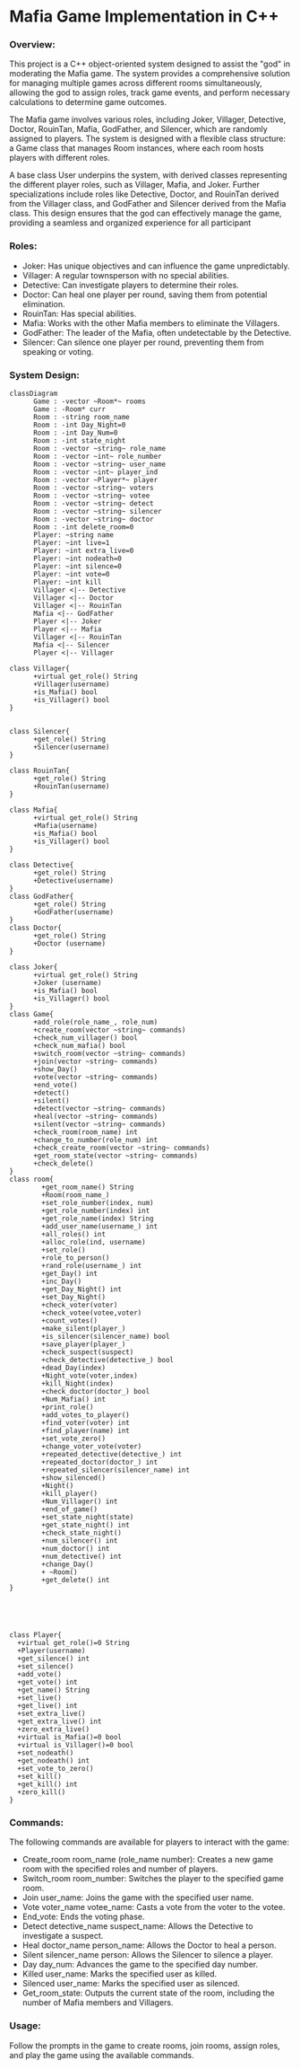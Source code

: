 # Mafia Game Implementation in C++

### Overview: <br>
This project is a C++ object-oriented system designed to assist the "god" in moderating the Mafia game. The system provides a comprehensive solution for managing multiple games across different rooms simultaneously, allowing the god to assign roles, track game events, and perform necessary calculations to determine game outcomes.

The Mafia game involves various roles, including Joker, Villager, Detective, Doctor, RouinTan, Mafia, GodFather, and Silencer, which are randomly assigned to players. The system is designed with a flexible class structure: a Game class that manages Room instances, where each room hosts players with different roles.

A base class User underpins the system, with derived classes representing the different player roles, such as Villager, Mafia, and Joker. Further specializations include roles like Detective, Doctor, and RouinTan derived from the Villager class, and GodFather and Silencer derived from the Mafia class. This design ensures that the god can effectively manage the game, providing a seamless and organized experience for all participant


### Roles: <br> 
* Joker: Has unique objectives and can influence the game unpredictably.
* Villager: A regular townsperson with no special abilities.
* Detective: Can investigate players to determine their roles.
* Doctor: Can heal one player per round, saving them from potential elimination.
* RouinTan: Has special abilities.
* Mafia: Works with the other Mafia members to eliminate the Villagers.
* GodFather: The leader of the Mafia, often undetectable by the Detective.
* Silencer: Can silence one player per round, preventing them from speaking or voting.

### System Design: 

```mermaid
classDiagram
      Game : -vector ~Room*~ rooms
      Game : -Room* curr
      Room : -string room_name
      Room : -int Day_Night=0
      Room : -int Day_Num=0
      Room : -int state_night
      Room : -vector ~string~ role_name
      Room : -vector ~int~ role_number
      Room : -vector ~string~ user_name
      Room : -vector ~int~ player_ind
      Room : -vector ~Player*~ player
      Room : -vector ~string~ voters
      Room : -vector ~string~ votee
      Room : -vector ~string~ detect
      Room : -vector ~string~ silencer
      Room : -vector ~string~ doctor
      Room : -int delete_room=0
      Player: ~string name
      Player: ~int live=1
      Player: ~int extra_live=0
      Player: ~int nodeath=0
      Player: ~int silence=0 
      Player: ~int vote=0 
      Player: ~int kill
      Villager <|-- Detective
      Villager <|-- Doctor
      Villager <|-- RouinTan
      Mafia <|-- GodFather
      Player <|-- Joker
      Player <|-- Mafia
      Villager <|-- RouinTan
      Mafia <|-- Silencer
      Player <|-- Villager

class Villager{
      +virtual get_role() String
      +Villager(username)
      +is_Mafia() bool
      +is_Villager() bool
}


class Silencer{
      +get_role() String
      +Silencer(username)
}

class RouinTan{
      +get_role() String
      +RouinTan(username)
}

class Mafia{
      +virtual get_role() String
      +Mafia(username)
      +is_Mafia() bool
      +is_Villager() bool
}

class Detective{
      +get_role() String
      +Detective(username)
}
class GodFather{
      +get_role() String
      +GodFather(username)
}
class Doctor{
      +get_role() String
      +Doctor (username)
}

class Joker{
      +virtual get_role() String
      +Joker (username)
      +is_Mafia() bool
      +is_Villager() bool
}      
class Game{
      +add_role(role_name_, role_num)
      +create_room(vector ~string~ commands)
      +check_num_villager() bool
      +check_num_mafia() bool
      +switch_room(vector ~string~ commands)
      +join(vector ~string~ commands)
      +show_Day()
      +vote(vector ~string~ commands)
      +end_vote()
      +detect()
      +silent()
      +detect(vector ~string~ commands)
      +heal(vector ~string~ commands)
      +silent(vector ~string~ commands)
      +check_room(room_name) int
      +change_to_number(role_num) int
      +check_create_room(vector ~string~ commands)
      +get_room_state(vector ~string~ commands)
      +check_delete()
}
class room{
        +get_room_name() String
        +Room(room_name_)
        +set_role_number(index, num)
        +get_role_number(index) int
        +get_role_name(index) String
        +add_user_name(username_) int
        +all_roles() int
        +alloc_role(ind, username)
        +set_role()
        +role_to_person()
        +rand_role(username_) int
        +get_Day() int
        +inc_Day()
        +get_Day_Night() int
        +set_Day_Night()
        +check_voter(voter)
        +check_votee(votee,voter)
        +count_votes()
        +make_silent(player_)
        +is_silencer(silencer_name) bool
        +save_player(player_)
        +check_suspect(suspect)
        +check_detective(detective_) bool 
        +dead_Day(index)
        +Night_vote(voter,index)
        +kill_Night(index) 
        +check_doctor(doctor_) bool
        +Num_Mafia() int
        +print_role()
        +add_votes_to_player()
        +find_voter(voter) int
        +find_player(name) int
        +set_vote_zero()
        +change_voter_vote(voter)
        +repeated_detective(detective_) int
        +repeated_doctor(doctor_) int
        +repeated_silencer(silencer_name) int
        +show_silenced()
        +Night()
        +kill_player()
        +Num_Villager() int
        +end_of_game()
        +set_state_night(state)
        +get_state_night() int
        +check_state_night()
        +num_silencer() int
        +num_doctor() int
        +num_detective() int
        +change_Day()
        + ~Room()
        +get_delete() int
}





class Player{
  +virtual get_role()=0 String
  +Player(username)
  +get_silence() int
  +set_silence()
  +add_vote()
  +get_vote() int
  +get_name() String
  +set_live()
  +get_live() int
  +set_extra_live()
  +get_extra_live() int
  +zero_extra_live()
  +virtual is_Mafia()=0 bool
  +virtual is_Villager()=0 bool
  +set_nodeath()
  +get_nodeath() int
  +set_vote_to_zero()
  +set_kill()
  +get_kill() int
  +zero_kill()
}

```



### Commands: 
The following commands are available for players to interact with the game:

* Create_room room_name (role_name number): Creates a new game room with the specified roles and number of players.
* Switch_room room_number: Switches the player to the specified game room.
* Join user_name: Joins the game with the specified user name.
* Vote voter_name votee_name: Casts a vote from the voter to the votee.
* End_vote: Ends the voting phase.
* Detect detective_name suspect_name: Allows the Detective to investigate a suspect.
* Heal doctor_name person_name: Allows the Doctor to heal a person.
* Silent silencer_name person: Allows the Silencer to silence a player.
* Day day_num: Advances the game to the specified day number.
* Killed user_name: Marks the specified user as killed.
* Silenced user_name: Marks the specified user as silenced.
* Get_room_state: Outputs the current state of the room, including the number of Mafia members and Villagers.

### Usage:
Follow the prompts in the game to create rooms, join rooms, assign roles, and play the game using the available commands.


